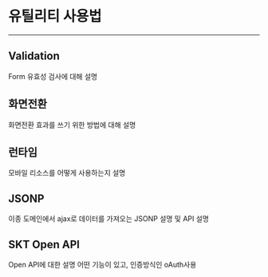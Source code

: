 # 유틸리티 사용법

----------


Validation
------------	
Form 유효성 검사에 대해 설명

화면전환
------------
화면전환 효과를 쓰기 위한 방법에 대해 설명

런타임
------------
모바일 리소스를 어떻게 사용하는지 설명

JSONP
------------
이종 도메인에서 ajax로 데이터를 가져오는 JSONP 설명 및 API 설명

SKT Open API
------------
Open API에 대한 설명 어떤 기능이 있고, 인증방식인 oAuth사용 
